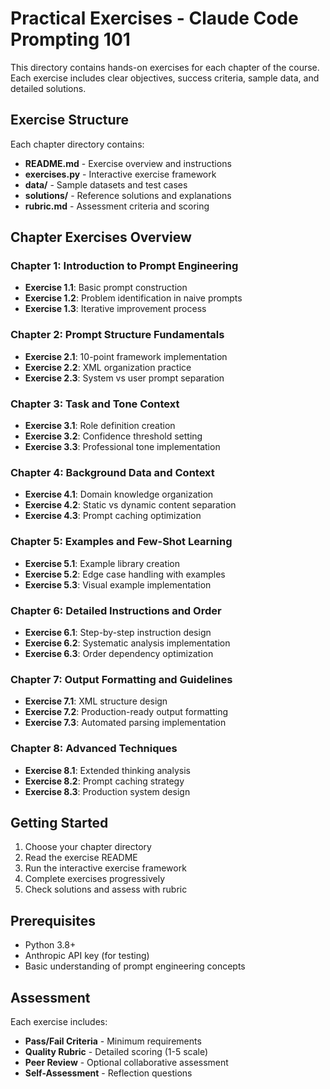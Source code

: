 # Practical Exercises - Claude Code Prompting 101

This directory contains hands-on exercises for each chapter of the course. Each exercise includes clear objectives, success criteria, sample data, and detailed solutions.

## Exercise Structure

Each chapter directory contains:
- **README.md** - Exercise overview and instructions
- **exercises.py** - Interactive exercise framework
- **data/** - Sample datasets and test cases
- **solutions/** - Reference solutions and explanations
- **rubric.md** - Assessment criteria and scoring

## Chapter Exercises Overview

### Chapter 1: Introduction to Prompt Engineering
- **Exercise 1.1**: Basic prompt construction
- **Exercise 1.2**: Problem identification in naive prompts
- **Exercise 1.3**: Iterative improvement process

### Chapter 2: Prompt Structure Fundamentals  
- **Exercise 2.1**: 10-point framework implementation
- **Exercise 2.2**: XML organization practice
- **Exercise 2.3**: System vs user prompt separation

### Chapter 3: Task and Tone Context
- **Exercise 3.1**: Role definition creation
- **Exercise 3.2**: Confidence threshold setting
- **Exercise 3.3**: Professional tone implementation

### Chapter 4: Background Data and Context
- **Exercise 4.1**: Domain knowledge organization
- **Exercise 4.2**: Static vs dynamic content separation
- **Exercise 4.3**: Prompt caching optimization

### Chapter 5: Examples and Few-Shot Learning
- **Exercise 5.1**: Example library creation
- **Exercise 5.2**: Edge case handling with examples
- **Exercise 5.3**: Visual example implementation

### Chapter 6: Detailed Instructions and Order
- **Exercise 6.1**: Step-by-step instruction design
- **Exercise 6.2**: Systematic analysis implementation
- **Exercise 6.3**: Order dependency optimization

### Chapter 7: Output Formatting and Guidelines
- **Exercise 7.1**: XML structure design
- **Exercise 7.2**: Production-ready output formatting
- **Exercise 7.3**: Automated parsing implementation

### Chapter 8: Advanced Techniques
- **Exercise 8.1**: Extended thinking analysis
- **Exercise 8.2**: Prompt caching strategy
- **Exercise 8.3**: Production system design

## Getting Started

1. Choose your chapter directory
2. Read the exercise README
3. Run the interactive exercise framework
4. Complete exercises progressively
5. Check solutions and assess with rubric

## Prerequisites

- Python 3.8+
- Anthropic API key (for testing)
- Basic understanding of prompt engineering concepts

## Assessment

Each exercise includes:
- **Pass/Fail Criteria** - Minimum requirements
- **Quality Rubric** - Detailed scoring (1-5 scale)
- **Peer Review** - Optional collaborative assessment
- **Self-Assessment** - Reflection questions
